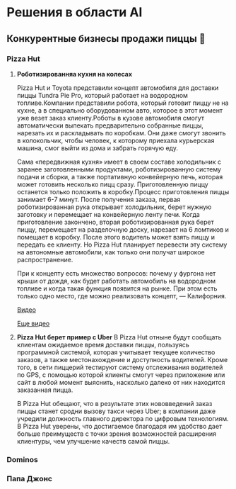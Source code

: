 # **Решения в области AI**

## Конкурентные бизнесы продажи пиццы :pizza: 

### Pizza Hut

1. **Роботизированняа кухня на колесах**

    Pizza Hut и Toyota представили концепт автомобиля для доставки пиццы Tundra Pie Pro, который работает на водородном топливе.Компании представили робота, который готовит пиццу не на кухне, а в специально оборудованном авто, которое в этот момент уже везет заказ клиенту.Роботы в кузове автомобиля смогут автоматически выпекать предварительно собранные пиццы, нарезать их и раскладывать по коробкам. Они даже смогут звонить в колокольчик, чтобы человек, к которому приехала курьерская машина, смог выйти из дома и забрать горячую еду. 

   Сама «передвижная кухня» имеет в своем составе холодильник с заранее заготовленными продуктами, роботизированную систему подачи и сборки, а также портативную конвейерную печь, которая может готовить несколько пицц сразу. Приготовленную пиццу останется только положить в коробку.Процесс приготовления пиццы занимает 6-7 минут. После получения заказа, первая роботизированная рука открывает холодильник, берет нужную заготовку и перемещает на конвейерную ленту печи. Когда приготовление закончено, вторая роботизированная рука берет пиццу, перемещает на разделочную доску, нарезает на 6 ломтиков и помещает в коробку. После этого водитель может взять пиццу и передать ее клиенту. Но Pizza Hut планирует перевести эту систему на автономные автомобили, как только они получат широкое распространение.

    При  к концепту есть множество вопросов: почему у фургона нет крыши от дождя, как будет работать автомобиль на водородном топливе и когда такая функция появится на рынке. При этом есть только одно место, где можно реализовать концепт, — Калифорния.

    [Видео](https://www.youtube.com/watch?v=Z67RI5CXRDk)
   
    [Еще видео](https://www.youtube.com/watch?v=hxHR8FU_khI)
    
  2. **Pizza Hut берет пример с Uber**
     В Pizza Hut отныне будут сообщать клиентам ожидаемое время доставки пиццы, пользуясь программной системой, которая учитывает текущее количество заказов, а также местонахождение и доступность водителей. Кроме того, в сети пиццерий тестируют систему отслеживания водителей по GPS, с помощью которой клиенты смогут через приложение или сайт в любой момент выяснить, насколько далеко от них находится заказанная пицца.

     В Pizza Hut обещают, что в результате этих нововведений заказ пиццы станет сродни вызову такси через Uber; в компании даже учредили должность главного директора по цифровым технологиям. В Pizza Hut уверены, что достигаемое благодаря им удобство дает больше преимуществ с точки зрения возможностей расширения клиентуры, чем улучшение качеств самой пиццы.

### Dominos

### Папа Джонс
    
    
    


